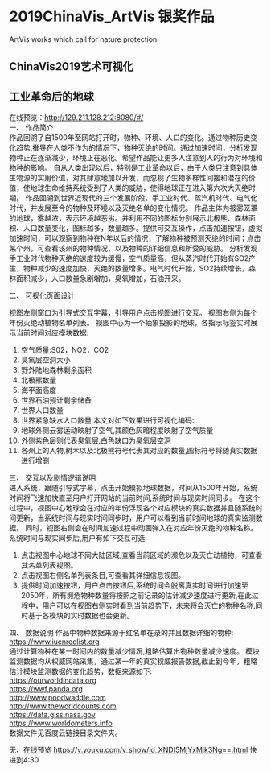 # 2019ChinaVis_ArtVis 银奖作品
ArtVis works which call for nature protection 
## ChinaVis2019艺术可视化
## 工业革命后的地球 
在线预览：http://129.211.128.212:8080/#/<br>
一、	作品简介<br>
  作品回溯了自1500年至网站打开时，物种、环境、人口的变化。通过物种历史变化趋势,推导在人类不作为的情况下，物种灭绝的时间。通过加速时间，分析发现物种正在逐渐减少，环境正在恶化。希望作品能让更多人注意到人的行为对环境和物种的影响。
自从人类出现以后，特别是工业革命以后，由于人类只注意到具体生物源的实用价值，对其肆意地加以开发，而忽视了生物多样性间接和潜在的价值，使地球生命维持系统受到了人类的威胁，使得地球正在进入第六次大灭绝时期。
作品回溯到世界近现代的三个发展阶段，手工业时代、蒸汽机时代、电气化时代，并发展至今的物种及环境以及灭绝名单的变化情况。
作品主体为被雾笼罩的地球，雾越浓，表示环境越恶劣。并利用不同的图标分别展示北极熊、森林面积、人口数量变化，图标越多，数量越多。提供可交互操作，点击加速按钮，虚拟加速时间，可以观察到物种在N年以后的情况，了解物种被预测灭绝的时间；点击某个州，可查看该州的物种情况，以及物种的详细信息和所受的威胁。
分析发现手工业时代物种灭绝的速度较为缓慢，空气质量高，但从蒸汽时代开始有SO2产生，物种减少的速度加快，灭绝的数量增多。电气时代开始，SO2持续增长，森林面积减少，人口数量急剧增加，臭氧增加，石油开采。

二、	可视化页面设计<br>
 
  视图左侧窗口为引导式交互字幕，引导用户点击视图进行交互。
  视图右侧为每个年份灭绝动植物名单列表。
  视图中心为一个抽象投影的地球，各指示标签实时展示当前时间对应模块数据:
  1.	空气质量:S02，NO2，CO2
  2.	臭氧层空洞大小
  3.	野外陆地森林剩余面积
  4.	北极熊数量
  5.	海平面高度
  6.	世界石油预计剩余储备
  7.	世界人口数量
  8.	世界紧急缺水人口数量
  本文对如下效果进行可视化编码:
  1.	地球外侧云雾运动映射了空气,其颜色灰暗程度映射了空气质量
  2.	外侧紫色层则代表臭氧层,白色缺口为臭氧层空洞
  3.	各州上的人物,树木以及北极熊符号代表其对应的数量,图标符号将随真实数据进行增删

三、	交互以及剧情逻辑说明<br>
  进入系统，跟随引导式字幕，点击开始模拟地球数据，时间从1500年开始，系统时间将飞速加快直至用户打开网站的当前时间,系统时间与现实时间同步。
  在这个过程中，视图中心地球会在对应的年份浮现各个对应模块的真实数据并且随系统时间更新，当系统时间与现实时间同步时，用户可以看到当前时间地球的真实监测数据。
  同时，视图右侧会在时间加速过程中动画弹入在对应年份灭绝的物种名称。
  系统时间与现实同步后,用户有如下交互可选:
  1. 点击视图中心地球不同大陆区域,查看当前区域的濒危以及灭亡动植物，可查看其名单列表视图。
  2. 点击视图右侧名单列表条目,可查看其详细信息视图。
  3. 提供时间加速按钮，用户点击按钮后,系统时间会脱离真实时间进行加速至2050年，所有濒危物种数量将按照之前记录的估计减少速度进行更新,在此过程中，用户可以在视图右侧实时看到当前趋势下，未来将会灭亡的物种名称,同时基于各模块的实时数据也会更新。

四、	数据说明
  作品中物种数据来源于红名单在录的并且数据详细的物种: https://www.iucnredlist.org<br>
  通过计算物种在某一时间内的数量减少情况,粗略估算出物种数量减少速度。
  模块监测数据均从权威网站采集，通过某一年的真实权威报告数据,截止到今年，粗略估计模块监测数据的变化趋势，数据来源如下:<br>
  https://ourworldindata.org<br>
  https://wwf.panda.org<br>
  http://www.poodwaddle.com<br>
  http://www.theworldcounts.com<br>
  https://data.giss.nasa.gov<br>
  https://www.worldometers.info<br>
  数据文件见百度云链接目录文件夹。<br>

无、在线预览
  https://v.youku.com/v_show/id_XNDI5MjYxMjk3Ng==.html 快进到4:30

